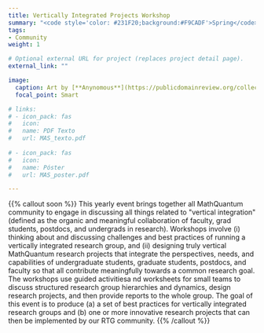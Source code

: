 ```yaml
---
title: Vertically Integrated Projects Workshop
summary: "<code style='color: #231F20;background:#F9CADF'>Spring</code> <br> Workshop for the MathQuantum community to come up with research project ideas together."
tags:
- Community
weight: 1

# Optional external URL for project (replaces project detail page).
external_link: ""

image:
  caption: Art by [**Anynomous**](https://publicdomainreview.org/collection/solid-objects)
  focal_point: Smart

# links:
# - icon_pack: fas
#   icon:
#   name: PDF Texto
#   url: MAS_texto.pdf
  
# - icon_pack: fas
#   icon:
#   name: Póster
#   url: MAS_poster.pdf

---
```


{{% callout soon %}}
This yearly event brings together all MathQuantum community to engage in discussing all things related to "vertical integration" (defined as the organic and meaningful collaboration of faculty, grad students, postdocs, and undergrads in research). Workshops involve (i) thinking about and discussing challenges and best practices of running a vertically integrated research group, and (ii) designing truly vertical MathQuantum research projects that integrate the perspectives, needs, and capabilities of undergraduate students, graduate students, postdocs, and
faculty so that all contribute meaningfully towards a common research goal. The workshops use guided activitiesa nd worksheets for small teams to discuss structured research group hierarchies and dynamics, design research projects, and then provide reports to the whole group. The goal of this event is to produce (a) a set of best practices for vertically integrated research groups and (b) one or more innovative research projects that can then be implemented by our RTG community.
{{% /callout %}}
